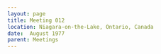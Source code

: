 ```yaml
---
layout: page
title: Meeting 012
location: Niagara-on-the-Lake, Ontario, Canada
date:  August 1977
parent: Meetings
---
```

